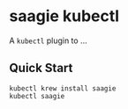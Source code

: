 # saagie kubectl

A `kubectl` plugin to ...

## Quick Start

```
kubectl krew install saagie
kubectl saagie
```

